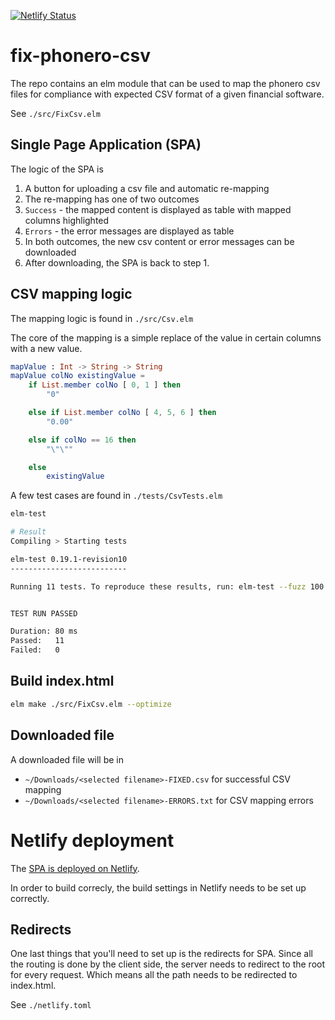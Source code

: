 [![Netlify Status](https://api.netlify.com/api/v1/badges/76e82e8c-5eba-4cd0-bfab-a84b638a3b3c/deploy-status)](https://app.netlify.com/sites/phenomenal-babka-2ab4de/deploys)

# fix-phonero-csv

The repo contains an elm module that can be used to map the phonero csv files for compliance with expected CSV format of a given financial software.

See `./src/FixCsv.elm`

## Single Page Application (SPA)

The logic of the SPA is
1. A button for uploading a csv file and automatic re-mapping 
2. The re-mapping has one of two outcomes
3. `Success` - the mapped content is displayed as table with mapped columns highlighted
4. `Errors` - the error messages are displayed as table
5. In both outcomes, the new csv content or error messages can be downloaded
6. After downloading, the SPA is back to step 1. 

## CSV mapping logic

The mapping logic is found in `./src/Csv.elm`

The core of the mapping is a simple replace of the value in certain columns with a new value.

```elm
mapValue : Int -> String -> String
mapValue colNo existingValue =
    if List.member colNo [ 0, 1 ] then
        "0"

    else if List.member colNo [ 4, 5, 6 ] then
        "0.00"

    else if colNo == 16 then
        "\"\""

    else
        existingValue
```

A few test cases are found in `./tests/CsvTests.elm`

```zsh
elm-test

# Result
Compiling > Starting tests

elm-test 0.19.1-revision10
--------------------------

Running 11 tests. To reproduce these results, run: elm-test --fuzz 100 --seed 332162524374445


TEST RUN PASSED

Duration: 80 ms
Passed:   11
Failed:   0
```

## Build index.html

```zsh
elm make ./src/FixCsv.elm --optimize
```

## Downloaded file

A downloaded file will be in 
- `~/Downloads/<selected filename>-FIXED.csv` for successful CSV mapping
- `~/Downloads/<selected filename>-ERRORS.txt` for CSV mapping errors

# Netlify deployment

The [SPA is deployed on Netlify](https://torstein-nesby.netlify.app/).

In order to build correcly, the build settings in Netlify needs to be set up correctly.

## Redirects

One last things that you'll need to set up is the redirects for SPA. Since all the routing is done by the client side, the server needs to redirect to the root for every request.
Which means all the path needs to be redirected to index.html.

See `./netlify.toml`